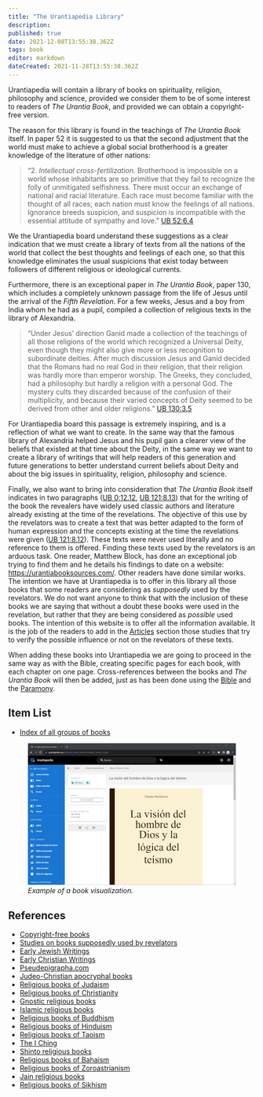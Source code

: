 ```yaml
---
title: "The Urantiapedia Library"
description:
published: true
date: 2021-12-08T13:55:38.362Z
tags: book
editor: markdown
dateCreated: 2021-11-28T13:55:38.362Z
---
```


Urantiapedia will contain a library of books on spirituality, religion, philosophy and science, provided we consider them to be of some interest to readers of _The Urantia Book_, and provided we can obtain a copyright-free version.

The reason for this library is found in the teachings of _The Urantia Book_ itself. In paper 52 it is suggested to us that the second adjustment that the world must make to achieve a global social brotherhood is a greater knowledge of the literature of other nations:

> “2\. *Intellectual cross-fertilization.* Brotherhood is impossible on a world whose inhabitants are so primitive that they fail to recognize the folly of unmitigated selfishness. There must occur an exchange of national and racial literature. Each race must become familiar with the thought of all races; each nation must know the feelings of all nations. Ignorance breeds suspicion, and suspicion is incompatible with the essential attitude of sympathy and love.” [UB 52:6.4](/en/The_Urantia_Book/52#p6_4)

We the Urantiapedia board understand these suggestions as a clear indication that we must create a library of texts from all the nations of the world that collect the best thoughts and feelings of each one, so that this knowledge eliminates the usual suspicions that exist today between followers of different religious or ideological currents.

Furthermore, there is an exceptional paper in _The Urantia Book_, paper 130, which includes a completely unknown passage from the life of Jesus until the arrival of the _Fifth Revelation_. For a few weeks, Jesus and a boy from India whom he had as a pupil, compiled a collection of religious texts in the library of Alexandria.

> “Under Jesus’ direction Ganid made a collection of the teachings of all those religions of the world which recognized a Universal Deity, even though they might also give more or less recognition to subordinate deities. After much discussion Jesus and Ganid decided that the Romans had no real God in their religion, that their religion was hardly more than emperor worship. The Greeks, they concluded, had a philosophy but hardly a religion with a personal God. The mystery cults they discarded because of the confusion of their multiplicity, and because their varied concepts of Deity seemed to be derived from other and older religions.” [UB 130:3.5](/en/The_Urantia_Book/130#p3_5)

For Urantiapedia board this passage is extremely inspiring, and is a reflection of what we want to create. In the same way that the famous library of Alexandria helped Jesus and his pupil gain a clearer view of the beliefs that existed at that time about the Deity, in the same way we want to create a library of writings that will help readers of this generation and future generations to better understand current beliefs about Deity and about the big issues in spirituality, religion, philosophy and science.

Finally, we also want to bring into consideration that _The Urantia Book_ itself indicates in two paragraphs ([UB 0:12.12](/en/The_Urantia_Book/0#p12_12), [UB 121:8.13](/en/The_Urantia_Book/121#p8_13)) that for the writing of the book the revealers have widely used classic authors and literature already existing at the time of the revelations. The objective of this use by the revelators was to create a text that was better adapted to the form of human expression and the concepts existing at the time the revelations were given ([UB 121:8.12](/en/The_Urantia_Book/121#p8_12)). These texts were never used literally and no reference to them is offered. Finding these texts used by the revelators is an arduous task. One reader, Matthew Block, has done an exceptional job trying to find them and he details his findings to date on a website: https://urantiabooksources.com/. Other readers have done similar works. The intention we have at Urantiapedia is to offer in this library all those books that some readers are considering as _supposedly_ used by the revelators. We do not want anyone to think that with the inclusion of these books we are saying that without a doubt these books were used in the revelation, but rather that they are being considered as _possible_ used books. The intention of this website is to offer all the information available. It is the job of the readers to add in the [Articles](/en/article) section those studies that try to verify the possible influence or not on the revelators of these texts.

When adding these books into Urantiapedia we are going to proceed in the same way as with the Bible, creating specific pages for each book, with each chapter on one page. Cross-references between the books and _The Urantia Book_ will then be added, just as has been done using the [Bible](/en/Bible) and the [Paramony](https://urantia-book.org/urantiabook/paramony/).

## Item List

- [Index of all groups of books](/en/index/books)

<figure id="Sample_fig_1" class="image urantiapedia">
<img src="/image/help/sample_page_book.png">
<figcaption><em>Example of a book visualization.</em></figcaption>
</figure>

## References

- [Copyright-free books](https://archive.org/)
- [Studies on books supposedly used by revelators](https://urantiabooksources.com/)
- [Early Jewish Writings](https://www.earlyjewishwritings.com/)
- [Early Christian Writings](https://www.earlychristianwritings.com/)
- [Pseudepigrapha.com](http://www.pseudepigrapha.com/)
- [Judeo-Christian apocryphal books](https://archive.sacred-texts.com/chr/apo/index.htm)
- [Religious books of Judaism](https://archive.sacred-texts.com/jud/index.htm)
- [Religious books of Christianity](https://archive.sacred-texts.com/chr/index.htm)
- [Gnostic religious books](https://archive.sacred-texts.com/gno/index.htm)
- [Islamic religious books](https://archive.sacred-texts.com/isl/index.htm)
- [Religious books of Buddhism](https://archive.sacred-texts.com/bud/index.htm)
- [Religious books of Hinduism](https://archive.sacred-texts.com/hin/index.htm)
- [Religious books of Taoism](https://archive.sacred-texts.com/tao/index.htm)
- [The I Ching](https://archive.sacred-texts.com/ich/index.htm)
- [Shinto religious books](https://archive.sacred-texts.com/shi/index.htm)
- [Religious books of Bahaism](https://archive.sacred-texts.com/bhi/index.htm)
- [Religious books of Zoroastrianism](https://archive.sacred-texts.com/zor/index.htm)
- [Jain religious books](https://archive.sacred-texts.com/jai/index.htm)
- [Religious books of Sikhism](https://archive.sacred-texts.com/skh/index.htm)